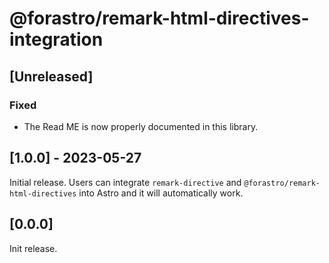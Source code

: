 # @forastro/remark-html-directives-integration

## [Unreleased]

### Fixed

- The Read ME is now properly documented in this library.  

## [1.0.0] - 2023-05-27

Initial release. Users can integrate `remark-directive` and `@forastro/remark-html-directives` into Astro and it will automatically work.

## [0.0.0]

Init release.
